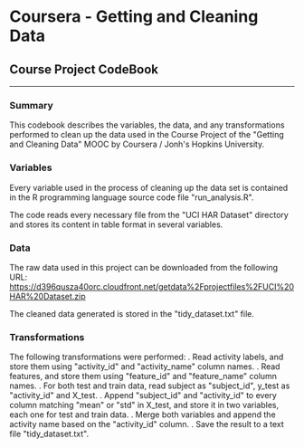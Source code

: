 # Coursera - Getting and Cleaning Data
## Course Project CodeBook
---
### Summary 
This codebook describes the variables, the data, and any transformations performed to clean up the data used in the Course Project of the "Getting and Cleaning Data" MOOC by Coursera / Jonh's Hopkins University.

### Variables
Every variable used in the process of cleaning up the data set is contained in the R programming language source code file "run_analysis.R".

The code reads every necessary file from the "UCI HAR Dataset" directory and stores its content in table format in several variables.

### Data
The raw data used in this project can be downloaded from the following URL: https://d396qusza40orc.cloudfront.net/getdata%2Fprojectfiles%2FUCI%20HAR%20Dataset.zip

The cleaned data generated is stored in the "tidy_dataset.txt" file.

### Transformations 
The following transformations were performed:
. Read activity labels, and store them using "activity_id" and "activity_name" column names.
. Read features, and store them using "feature_id" and "feature_name" column names.
. For both test and train data, read subject as "subject_id", y_test as "activity_id" and X_test.
. Append "subject_id" and "activity_id" to every column matching "mean" or "std" in X_test, and store it in two variables, each one for test and train data.
. Merge both variables and append the activity name based on the "activity_id" column.
. Save the result to a text file "tidy_dataset.txt".
